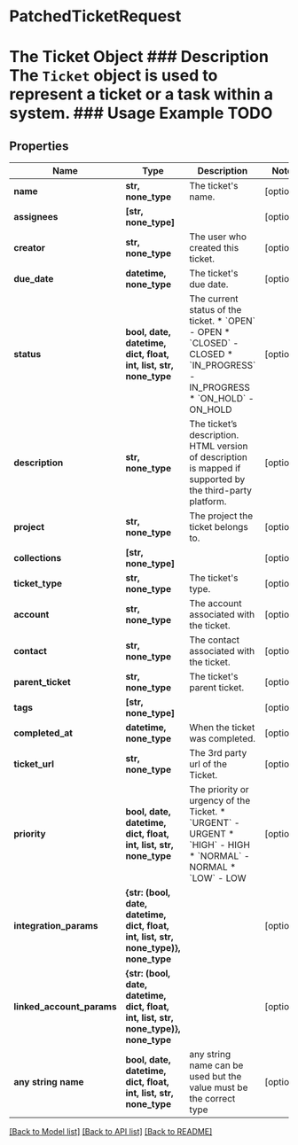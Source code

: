 # PatchedTicketRequest

# The Ticket Object ### Description The `Ticket` object is used to represent a ticket or a task within a system.  ### Usage Example TODO

## Properties
Name | Type | Description | Notes
------------ | ------------- | ------------- | -------------
**name** | **str, none_type** | The ticket&#39;s name. | [optional] 
**assignees** | **[str, none_type]** |  | [optional] 
**creator** | **str, none_type** | The user who created this ticket. | [optional] 
**due_date** | **datetime, none_type** | The ticket&#39;s due date. | [optional] 
**status** | **bool, date, datetime, dict, float, int, list, str, none_type** | The current status of the ticket.  * &#x60;OPEN&#x60; - OPEN * &#x60;CLOSED&#x60; - CLOSED * &#x60;IN_PROGRESS&#x60; - IN_PROGRESS * &#x60;ON_HOLD&#x60; - ON_HOLD | [optional] 
**description** | **str, none_type** | The ticket’s description. HTML version of description is mapped if supported by the third-party platform. | [optional] 
**project** | **str, none_type** | The project the ticket belongs to. | [optional] 
**collections** | **[str, none_type]** |  | [optional] 
**ticket_type** | **str, none_type** | The ticket&#39;s type. | [optional] 
**account** | **str, none_type** | The account associated with the ticket. | [optional] 
**contact** | **str, none_type** | The contact associated with the ticket. | [optional] 
**parent_ticket** | **str, none_type** | The ticket&#39;s parent ticket. | [optional] 
**tags** | **[str, none_type]** |  | [optional] 
**completed_at** | **datetime, none_type** | When the ticket was completed. | [optional] 
**ticket_url** | **str, none_type** | The 3rd party url of the Ticket. | [optional] 
**priority** | **bool, date, datetime, dict, float, int, list, str, none_type** | The priority or urgency of the Ticket.  * &#x60;URGENT&#x60; - URGENT * &#x60;HIGH&#x60; - HIGH * &#x60;NORMAL&#x60; - NORMAL * &#x60;LOW&#x60; - LOW | [optional] 
**integration_params** | **{str: (bool, date, datetime, dict, float, int, list, str, none_type)}, none_type** |  | [optional] 
**linked_account_params** | **{str: (bool, date, datetime, dict, float, int, list, str, none_type)}, none_type** |  | [optional] 
**any string name** | **bool, date, datetime, dict, float, int, list, str, none_type** | any string name can be used but the value must be the correct type | [optional]

[[Back to Model list]](../README.md#documentation-for-models) [[Back to API list]](../README.md#documentation-for-api-endpoints) [[Back to README]](../README.md)


